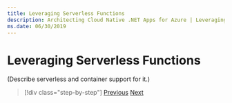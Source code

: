 ```yaml
---
title: Leveraging Serverless Functions
description: Architecting Cloud Native .NET Apps for Azure | Leveraging Serverless Functions
ms.date: 06/30/2019
---
```

# Leveraging Serverless Functions

(Describe serverless and container support for it.)

>[!div class="step-by-step"]
>[Previous](leveraging-containers-and-orchestrators.md)
>[Next](combining-containers-and-serverless-approaches.md)

